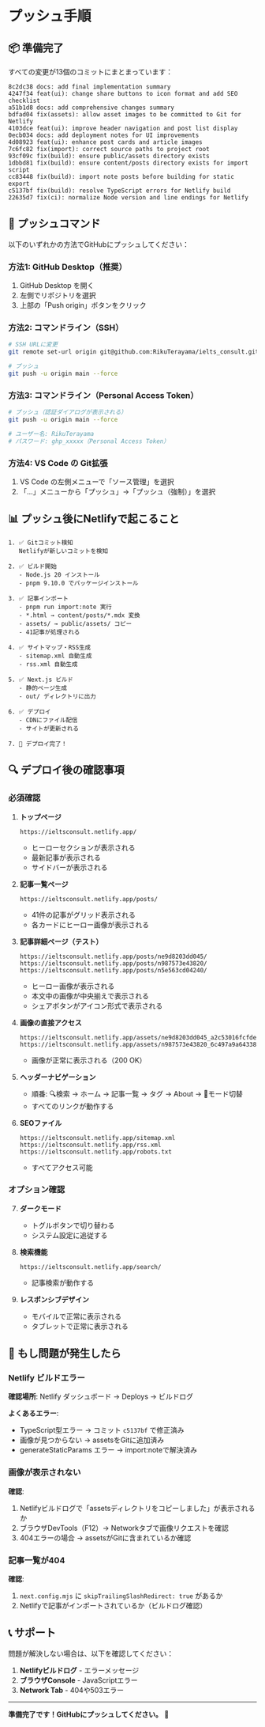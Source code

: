 # プッシュ手順

## 📦 準備完了

すべての変更が13個のコミットにまとまっています：

```
8c2dc38 docs: add final implementation summary
4247f34 feat(ui): change share buttons to icon format and add SEO checklist
a51b1d8 docs: add comprehensive changes summary
bdfad04 fix(assets): allow asset images to be committed to Git for Netlify
4103dce feat(ui): improve header navigation and post list display
0ecb034 docs: add deployment notes for UI improvements
4d08923 feat(ui): enhance post cards and article images
7c6fc82 fix(import): correct source paths to project root
93cf09c fix(build): ensure public/assets directory exists
1dbbd81 fix(build): ensure content/posts directory exists for import script
cc83448 fix(build): import note posts before building for static export
c5137bf fix(build): resolve TypeScript errors for Netlify build
22635d7 fix(ci): normalize Node version and line endings for Netlify
```

## 🚀 プッシュコマンド

以下のいずれかの方法でGitHubにプッシュしてください：

### 方法1: GitHub Desktop（推奨）

1. GitHub Desktop を開く
2. 左側でリポジトリを選択
3. 上部の「Push origin」ボタンをクリック

### 方法2: コマンドライン（SSH）

```bash
# SSH URLに変更
git remote set-url origin git@github.com:RikuTerayama/ielts_consult.git

# プッシュ
git push -u origin main --force
```

### 方法3: コマンドライン（Personal Access Token）

```bash
# プッシュ（認証ダイアログが表示される）
git push -u origin main --force

# ユーザー名: RikuTerayama
# パスワード: ghp_xxxxx（Personal Access Token）
```

### 方法4: VS Code の Git拡張

1. VS Code の左側メニューで「ソース管理」を選択
2. 「...」メニューから「プッシュ」→「プッシュ（強制）」を選択

## 📊 プッシュ後にNetlifyで起こること

```
1. ✅ Gitコミット検知
   Netlifyが新しいコミットを検知

2. ✅ ビルド開始
   - Node.js 20 インストール
   - pnpm 9.10.0 でパッケージインストール

3. ✅ 記事インポート
   - pnpm run import:note 実行
   - *.html → content/posts/*.mdx 変換
   - assets/ → public/assets/ コピー
   - 41記事が処理される

4. ✅ サイトマップ・RSS生成
   - sitemap.xml 自動生成
   - rss.xml 自動生成

5. ✅ Next.js ビルド
   - 静的ページ生成
   - out/ ディレクトリに出力

6. ✅ デプロイ
   - CDNにファイル配信
   - サイトが更新される

7. 🎉 デプロイ完了！
```

## 🔍 デプロイ後の確認事項

### 必須確認

1. **トップページ**
   ```
   https://ieltsconsult.netlify.app/
   ```
   - ヒーローセクションが表示される
   - 最新記事が表示される
   - サイドバーが表示される

2. **記事一覧ページ**
   ```
   https://ieltsconsult.netlify.app/posts/
   ```
   - 41件の記事がグリッド表示される
   - 各カードにヒーロー画像が表示される

3. **記事詳細ページ（テスト）**
   ```
   https://ieltsconsult.netlify.app/posts/ne9d8203dd045/
   https://ieltsconsult.netlify.app/posts/n987573e43820/
   https://ieltsconsult.netlify.app/posts/n5e563cd04240/
   ```
   - ヒーロー画像が表示される
   - 本文中の画像が中央揃えで表示される
   - シェアボタンがアイコン形式で表示される

4. **画像の直接アクセス**
   ```
   https://ieltsconsult.netlify.app/assets/ne9d8203dd045_a2c53016fcfde8a69363abee45a22a35.png
   https://ieltsconsult.netlify.app/assets/n987573e43820_6c497a9a64338b3e1efa5257f431f4df.png
   ```
   - 画像が正常に表示される（200 OK）

5. **ヘッダーナビゲーション**
   - 順番: 🔍検索 → ホーム → 記事一覧 → タグ → About → 🌙モード切替
   - すべてのリンクが動作する

6. **SEOファイル**
   ```
   https://ieltsconsult.netlify.app/sitemap.xml
   https://ieltsconsult.netlify.app/rss.xml
   https://ieltsconsult.netlify.app/robots.txt
   ```
   - すべてアクセス可能

### オプション確認

7. **ダークモード**
   - トグルボタンで切り替わる
   - システム設定に追従する

8. **検索機能**
   ```
   https://ieltsconsult.netlify.app/search/
   ```
   - 記事検索が動作する

9. **レスポンシブデザイン**
   - モバイルで正常に表示される
   - タブレットで正常に表示される

## 🐛 もし問題が発生したら

### Netlify ビルドエラー

**確認場所**: Netlify ダッシュボード → Deploys → ビルドログ

**よくあるエラー**:
- TypeScript型エラー → コミット `c5137bf` で修正済み
- 画像が見つからない → assetsをGitに追加済み
- generateStaticParams エラー → import:noteで解決済み

### 画像が表示されない

**確認**:
1. Netlifyビルドログで「assetsディレクトリをコピーしました」が表示されるか
2. ブラウザDevTools（F12）→ Networkタブで画像リクエストを確認
3. 404エラーの場合 → assetsがGitに含まれているか確認

### 記事一覧が404

**確認**:
1. `next.config.mjs` に `skipTrailingSlashRedirect: true` があるか
2. Netlifyで記事がインポートされているか（ビルドログ確認）

## 📞 サポート

問題が解決しない場合は、以下を確認してください：

1. **Netlifyビルドログ** - エラーメッセージ
2. **ブラウザConsole** - JavaScriptエラー
3. **Network Tab** - 404や503エラー

---

**準備完了です！GitHubにプッシュしてください。** 🚀

